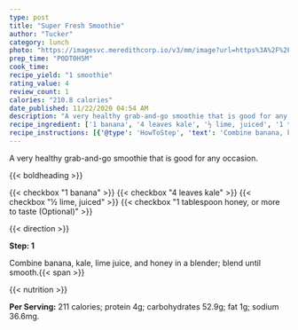```yaml
---
type: post
title: "Super Fresh Smoothie"
author: "Tucker"
category: lunch
photo: "https://imagesvc.meredithcorp.io/v3/mm/image?url=https%3A%2F%2Fimages.media-allrecipes.com%2Fuserphotos%2F4483401.jpg"
prep_time: "P0DT0H5M"
cook_time: 
recipe_yield: "1 smoothie"
rating_value: 4
review_count: 1
calories: "210.8 calories"
date_published: 11/22/2020 04:54 AM
description: "A very healthy grab-and-go smoothie that is good for any occasion."
recipe_ingredient: ['1 banana', '4 leaves kale', '½ lime, juiced', '1 tablespoon honey, or more to taste']
recipe_instructions: [{'@type': 'HowToStep', 'text': 'Combine banana, kale, lime juice, and honey in a blender; blend until smooth.\n'}]
---
```


A very healthy grab-and-go smoothie that is good for any occasion. 

{{< boldheading >}}

{{< checkbox "1  banana" >}}
{{< checkbox "4 leaves kale" >}}
{{< checkbox "½  lime, juiced" >}}
{{< checkbox "1 tablespoon honey, or more to taste  (Optional)" >}}


{{< direction >}}

**Step: 1**

Combine banana, kale, lime juice, and honey in a blender; blend until smooth.{{< span >}}

{{< nutrition >}}

**Per Serving:** 211 calories; protein 4g; carbohydrates 52.9g; fat 1g; sodium 36.6mg.